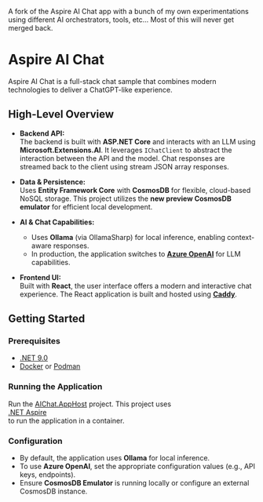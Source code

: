 
A fork of the Aspire AI Chat app with a bunch of my own experimentations using different AI orchestrators, tools, etc... Most of this will never get merged back.

# Aspire AI Chat
Aspire AI Chat is a full-stack chat sample that combines modern technologies to deliver a ChatGPT-like experience.

## High-Level Overview

- **Backend API:**  
  The backend is built with **ASP.NET Core** and interacts with an LLM using **Microsoft.Extensions.AI**. It leverages `IChatClient` to abstract the interaction between the API and the model. Chat responses are streamed back to the client using stream JSON array responses.

- **Data & Persistence:**  
  Uses **Entity Framework Core** with **CosmosDB** for flexible, cloud-based NoSQL storage. This project utilizes the **new preview CosmosDB emulator** for efficient local development.

- **AI & Chat Capabilities:**  
  - Uses **Ollama** (via OllamaSharp) for local inference, enabling context-aware responses.  
  - In production, the application switches to [**Azure OpenAI**](https://azure.microsoft.com/en-us/products/ai-services/openai-service) for LLM capabilities.

- **Frontend UI:**  
  Built with **React**, the user interface offers a modern and interactive chat experience. The React application is built and hosted using [**Caddy**](https://caddyserver.com/).

## Getting Started

### Prerequisites

- [.NET 9.0](https://dotnet.microsoft.com/en-us/download/dotnet/9.0)
- [Docker](https://www.docker.com/get-started) or [Podman](https://podman-desktop.io/)

### Running the Application

Run the [AIChat.AppHost](AIChat.AppHost) project. This project uses  
[.NET Aspire](https://learn.microsoft.com/en-us/dotnet/aspire/get-started/aspire-overview)  
to run the application in a container.

### Configuration

- By default, the application uses **Ollama** for local inference.  
- To use **Azure OpenAI**, set the appropriate configuration values (e.g., API keys, endpoints).  
- Ensure **CosmosDB Emulator** is running locally or configure an external CosmosDB instance.

